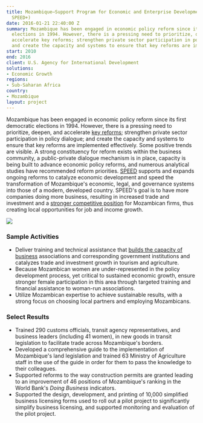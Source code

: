 ```yaml
---
title: Mozambique—Support Program for Economic and Enterprise Development (SPEED,
  SPEED+)
date: 2016-01-21 22:40:00 Z
summary: Mozambique has been engaged in economic policy reform since its first democratic
  elections in 1994. However, there is a pressing need to prioritize, deepen, and
  accelerate key reforms; strengthen private sector participation in policy dialogue;
  and create the capacity and systems to ensure that key reforms are implemented effectively.
start: 2010
end: 2016
client: U.S. Agency for International Development
solutions:
- Economic Growth
regions:
- Sub-Saharan Africa
country:
- Mozambique
layout: project
---
```


Mozambique has been engaged in economic policy reform since its first democratic elections in 1994. However, there is a pressing need to prioritize, deepen, and accelerate [key reforms][1]; strengthen private sector participation in policy dialogue; and create the capacity and systems to ensure that key reforms are implemented effectively. Some positive trends are visible. A strong constituency for reform exists within the business community, a public-private dialogue mechanism is in place, capacity is being built to advance economic policy reforms, and numerous analytical studies have recommended reform priorities. [SPEED][2] supports and expands ongoing reforms to catalyze economic development and speed the transformation of Mozambique's economic, legal, and governance systems into those of a modern, developed country. SPEED's goal is to have more companies doing more business, resulting in increased trade and investment and a [stronger competitive position][3] for Mozambican firms, thus creating local opportunities for job and income growth.

![][4]

###  Sample Activities

* Deliver training and technical assistance that [builds the capacity of business][5] associations and corresponding government institutions and catalyzes trade and investment growth in tourism and agriculture.
* Because Mozambican women are under-represented in the policy development process, yet critical to sustained economic growth, ensure stronger female participation in this area through targeted training and financial assistance to woman-run associations.
* Utilize Mozambican expertise to achieve sustainable results, with a strong focus on choosing local partners and employing Mozambicans.

###  Select Results

* Trained 290 customs officials, transit agency representatives, and business leaders (including 41 women), in new goods in transit legislation to facilitate trade across Mozambique's borders.
* Developed a comprehensive guide to the implementation of Mozambique's land legislation and trained 63 Ministry of Agriculture staff in the use of the guide in order for them to pass the knowledge to their colleagues.
* Supported reforms to the way construction permits are granted leading to an improvement of 46 positions of Mozambique's ranking in the World Bank's _Doing Business_ indicators.
* Supported the design, development, and printing of 10,000 simplified business licensing forms used to roll out a pilot project to significantly simplify business licensing, and supported monitoring and evaluation of the pilot project.

[1]: http://dai-global-developments.com/articles/reforming-business-policy-mozambique.html
[2]: http://www.speed-program.com/
[3]: https://www.youtube.com/channel/UC1fZmNplnrzArM8eS1V2shA/videos
[4]: /assets/images/projects/Soja-depositada-no-celeiro.jpg
[5]: http://blog.usaid.gov/2014/02/doing-business-in-mozambique-just-got-easier/
